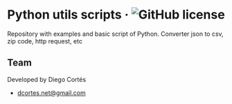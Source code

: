 # Python utils scripts &middot; ![GitHub license](https://img.shields.io/badge/license-MIT-blue.svg)

Repository with examples and basic script of Python.
Converter json to csv, zip code, http request, etc

## Team

Developed by Diego Cortés

* dcortes.net@gmail.com